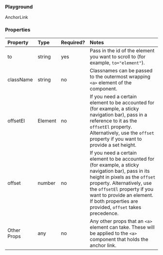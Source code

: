 <Anchor idToScrollTo="playground"><h3>Playground</h3></Anchor>

<Playground>
    <AnchorLink>AnchorLink</AnchorLink>
</Playground>

<Anchor idToScrollTo="properties"><h3>Properties</h3></Anchor>

| Property    | Type    | Required? | Notes                                                                                                                                                                                                                                                                                      |
| :---------- | :------ | :-------- | :----------------------------------------------------------------------------------------------------------------------------------------------------------------------------------------------------------------------------------------------------------------------------------------- |
| to          | string  | yes       | Pass in the id of the element you want to scroll to (for example, `to="element"`).                                                                                                                                                                                                         |
| className   | string  | no        | Classnames can be passed to the outermost wrapping `<a>` element of the component.                                                                                                                                                                                                         |
| offsetEl    | Element | no        | If you need a certain element to be accounted for (for example, a sticky navigation bar), pass in a reference to it as the `offsetEl` property. Alternatively, use the `offset` property if you want to provide a set height.                                                              |
| offset      | number  | no        | If you need a certain element to be accounted for (for example, a sticky navigation bar), pass in its height in pixels as the `offset` property. Alternatively, use the `offsetEl` property if you want to provide an element. If both properties are provided, `offset` takes precedence. |
| Other Props | any     | no        | Any other props that an `<a>` element can take. These will be applied to the `<a>` component that holds the anchor link.                                                                                                                                                                   |
